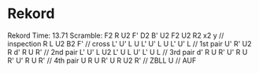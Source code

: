 # Rekord
Rekord Time: 13.71 Scramble: F2 R U2 F' D2 B' U2 F2 U2 R2  x2 y // inspection R L U2 B2 F' // cross L' U' L U L' U' L U L' U' L // 1st pair U' R' U2 R d' R U R' // 2nd pair L' U' L U2 L' U L U' L' U L // 3rd pair d' R U R' U' R U R' U' R U R' // 4th pair U R U R' U R U2 R' // ZBLL U // AUF
